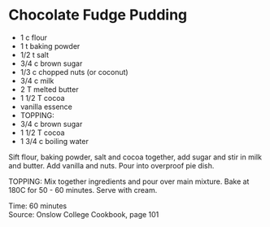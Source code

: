 # Chocolate Fudge Pudding

* 1 c flour
* 1 t baking powder
* 1/2 t salt
* 3/4 c brown sugar
* 1/3 c chopped nuts (or coconut)
* 3/4 c milk
* 2 T melted butter
* 1 1/2 T cocoa
* vanilla essence
* TOPPING:
* 3/4 c brown sugar
* 1 1/2 T cocoa
* 1 3/4 c boiling water

Sift flour, baking powder, salt and cocoa together, add sugar and stir in milk and butter.  Add vanilla and nuts.  Pour into overproof pie dish.

TOPPING:
Mix together ingredients and pour over main mixture.  Bake at 180C for 50 - 60 minutes.  Serve with cream.

Time: 60 minutes  
Source: Onslow College Cookbook, page 101

